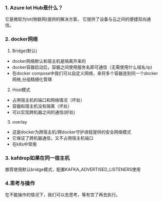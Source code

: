 ### 1. Azure Iot Hub是什么？
它是微软为Iot(物联网)提供的解决方案， 它提供了设备与云之间的便捷双向通信。

### 2. docker网络
1. Bridge(默认)
  - docker网络默认和宿主机是隔离开来的
  - docker容器启动后，容器之间使用服务名即可通信（无需使用什么域名/ip)
  - 在docker compose中我们可以自定义网络，来将多个容器连到同一个docker网络,分组精细化管理

2. Host模式
  - 占用宿主机的端口和网络情况（坏处）
  - 容器和宿主机没有隔离（坏处）
  - 可以实现跨机器之间的通信(好处)

3. overlay
  - 这是docker为跨宿主机/跨docker守护进程提供的安全网络模式
  - 它保证了跨机器通信，又不占用宿主机端口
  - 在k8s中常用

### 3. kafdrop如果在同一宿主机
推荐使用默认bridge模式，配置KAFKA_ADVERTISED_LISTENERS使用

### 4.思考与操作
在不能操作的情况下，我们可以去思考，等有空了再去执行。



